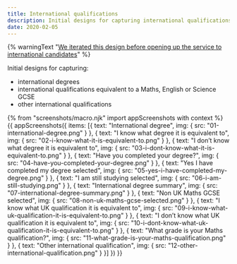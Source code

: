 ```yaml
---
title: International qualifications
description: Initial designs for capturing international qualifications.
date: 2020-02-05
---
```


{% warningText "[We iterated this design before opening up the service to international candidates](/apply-for-teacher-training/international-candidates/#residency-and-visa-status)" %}

Initial designs for capturing:

* international degrees
* international qualifications equivalent to a Maths, English or Science GCSE
* other international qualifications

{% from "screenshots/macro.njk" import appScreenshots with context %}
{{ appScreenshots({
  items: [{
    text: "International degree",
    img: { src: "01-international-degree.png" }
  }, {
    text: "I know what degree it is equivalent to",
    img: { src: "02-i-know-what-it-is-equivalent-to.png" }
  }, {
    text: "I don’t know what degree it is equivalent to",
    img: { src: "03-i-dont-know-what-it-is-equivalent-to.png" }
  }, {
    text: "Have you completed your degree?",
    img: { src: "04-have-you-completed-your-degree.png" }
  }, {
    text: "Yes I have completed my degree selected",
    img: { src: "05-yes-i-have-completed-my-degree.png" }
  }, {
    text: "I am still studying selected",
    img: { src: "06-i-am-still-studying.png" }
  }, {
    text: "International degree summary",
    img: { src: "07-international-degree-summary.png" }
  }, {
    text: "Non UK Maths GCSE selected",
    img: { src: "08-non-uk-maths-gcse-selected.png" }
  }, {
    text: "I know what UK qualification it is equivalent to",
    img: { src: "09-i-know-what-uk-qualification-it-is-equivalent-to.png" }
  }, {
    text: "I don’t know what UK qualification it is equivalent to",
    img: { src: "10-i-dont-know-what-uk-qualification-it-is-equivalent-to.png" }
  }, {
    text: "What grade is your Maths qualification?",
    img: { src: "11-what-grade-is-your-maths-qualification.png" }
  }, {
    text: "Other international qualification",
    img: { src: "12-other-international-qualification.png" }
  }]
}) }}
